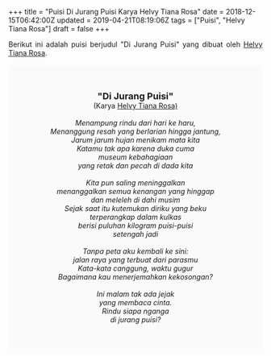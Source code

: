 +++
title = "Puisi Di Jurang Puisi Karya Helvy Tiana Rosa"
date = 2018-12-15T06:42:00Z
updated = 2019-04-21T08:19:06Z
tags = ["Puisi", "Helvy Tiana Rosa"]
draft = false
+++

<div dir="ltr" style="text-align: left;" trbidi="on"><div style="text-align: justify;">Berikut ini adalah puisi berjudul "Di Jurang Puisi" yang dibuat oleh <a href="http://ensiklopedia.kemdikbud.go.id/sastra/artikel/Helvy_Tiana_Rosa" target="_blank">Helvy Tiana Rosa</a>. </div><br /><div style="background: #FAFAFA; font-size: 14px; height: auto; margin: 0 auto; padding: 50px; text-align: center; width: auto;"><span style="font-size: 18px;"><b>"Di Jurang Puisi"</b></span><br />(Karya <a href="https://www.sekata.web.id/tags/helvy-tiana-rosa" target="_blank">Helvy Tiana Rosa)</a> <br /><br /><i>Menampung rindu dari hari ke haru,</i><br /><i>Menanggung resah yang berlarian hingga jantung,</i><br /><i>Jarum jarum hujan menikam mata kita</i><br /><i>Katamu tak apa karena duka cuma</i><br /><i>museum kebahagiaan</i><br /><i>yang retak dan pecah di dada kita</i><br /><br /><i>Kita pun saling meninggalkan</i><br /><i>menanggalkan semua kenangan yang hinggap</i><br /><i>dan meleleh di dahi musim</i><br /><i>Sejak saat itu kutemukan diriku yang beku</i><br /><i>terperangkap dalam kulkas</i><br /><i>berisi puluhan kilogram puisi-puisi</i><br /><i>setengah jadi</i><br /><br /><i>Tanpa peta aku kembali ke sini:</i><br /><i>jalan raya yang terbuat dari parasmu</i><br /><i>Kata-kata canggung, waktu gugur</i><br /><i>Bagaimana kau menerjemahkan kekosongan?</i><br /><br /><i>Ini malam tak ada jejak</i><br /><i>yang membaca cinta.</i><br /><i>Rindu siapa nganga</i><br /><i>di jurang puisi?</i> </div></div>
